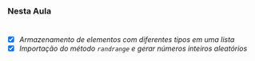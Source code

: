 ### Nesta Aula
#
  - [X] _Armazenamento de elementos com diferentes tipos em uma lista_
  - [X] _Importação do método `randrange` e gerar números inteiros aleatórios_

